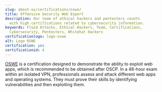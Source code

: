 ```yaml
---
slug: about-us/certifications/oswe/
title: Offensive Security Web Expert
description: Our team of ethical hackers and pentesters counts
  with high certifications related to cybersecurity information.
keywords: Fluid Attacks, Ethical Hackers, Team, Certifications,
  Cybersecurity, Pentesters, Whitehat Hackers
certificationlogo: logo-oswe
alt: Logo OSWE
certification: yes
certificationid: 4
---
```


[OSWE](https://www.offensive-security.com/awae-oswe/)
is a certification designed to demonstrate the ability to exploit web apps,
which is recommended to be obtained after OSCP.
In a 48-hour exam within an isolated VPN,
professionals assess and attack different web apps and operating systems.
They must prove their skills by identifying vulnerabilities
and then exploiting them.
